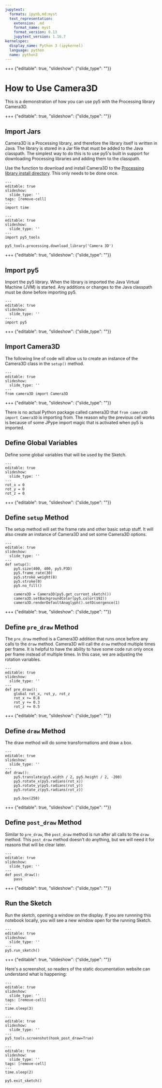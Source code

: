```yaml
---
jupytext:
  formats: ipynb,md:myst
  text_representation:
    extension: .md
    format_name: myst
    format_version: 0.13
    jupytext_version: 1.16.7
kernelspec:
  display_name: Python 3 (ipykernel)
  language: python
  name: python3
---
```


+++ {"editable": true, "slideshow": {"slide_type": ""}}

# How to Use Camera3D

This is a demonstration of how you can use py5 with the Processing library Camera3D.

+++ {"editable": true, "slideshow": {"slide_type": ""}}

## Import Jars

Camera3D is a Processing library, and therefore the library itself is written in Java. The library is stored in a Jar file that must be added to the Java classpath. The simplest way to do this is to use py5's
built in support for downloading Processing libraries and adding them to the classpath.

Use the [](/reference/py5tools_processing_download_library) function to download and install Camera3D to the [Processing library install directory](/reference/py5tools_processing_library_storage_dir). This only needs to be done once.

```{code-cell} ipython3
---
editable: true
slideshow:
  slide_type: ''
tags: [remove-cell]
---
import time
```

```{code-cell} ipython3
---
editable: true
slideshow:
  slide_type: ''
---
import py5_tools

py5_tools.processing.download_library('Camera 3D')
```

+++ {"editable": true, "slideshow": {"slide_type": ""}}

## Import py5

Import the py5 library. When the library is imported the Java Virtual Machine (JVM) is started. Any additions or changes to the Java classpath must be done before importing py5.

```{code-cell} ipython3
---
editable: true
slideshow:
  slide_type: ''
---
import py5
```

+++ {"editable": true, "slideshow": {"slide_type": ""}}

## Import Camera3D

The following line of code will allow us to create an instance of the Camera3D class in the `setup()` method.

```{code-cell} ipython3
---
editable: true
slideshow:
  slide_type: ''
---
from camera3D import Camera3D
```

+++ {"editable": true, "slideshow": {"slide_type": ""}}

There is no actual Python package called camera3D that `from camera3D import Camera3D` is importing from. The reason why the previous cell works is because of some JPype import magic that is activated when py5 is imported.

## Define Global Variables

Define some global variables that will be used by the Sketch.

```{code-cell} ipython3
---
editable: true
slideshow:
  slide_type: ''
---
rot_x = 0
rot_y = 0
rot_z = 0
```

+++ {"editable": true, "slideshow": {"slide_type": ""}}

## Define `setup` Method

The setup method will set the frame rate and other basic setup stuff. It will also create an instance of Camera3D and set some Camera3D options.

```{code-cell} ipython3
---
editable: true
slideshow:
  slide_type: ''
---
def setup():
    py5.size(400, 400, py5.P3D)
    py5.frame_rate(30)
    py5.stroke_weight(8)
    py5.stroke(0)
    py5.no_fill()

    camera3D = Camera3D(py5.get_current_sketch())
    camera3D.setBackgroundColor(py5.color(192))
    camera3D.renderDefaultAnaglyph().setDivergence(1)
```

+++ {"editable": true, "slideshow": {"slide_type": ""}}

## Define `pre_draw` Method

The `pre_draw` method is a Camera3D addition that runs once before any calls to the `draw` method. Camera3D will call the `draw` method multiple times per frame. It is helpful to have the ability to have some code run only once per frame instead of multiple times. In this case, we are adjusting the rotation variables.

```{code-cell} ipython3
---
editable: true
slideshow:
  slide_type: ''
---
def pre_draw():
    global rot_x, rot_y, rot_z
    rot_x += 0.8
    rot_y += 0.3
    rot_z += 0.5
```

+++ {"editable": true, "slideshow": {"slide_type": ""}}

## Define `draw` Method

The draw method will do some transformations and draw a box.

```{code-cell} ipython3
---
editable: true
slideshow:
  slide_type: ''
---
def draw():
    py5.translate(py5.width / 2, py5.height / 2, -200)
    py5.rotate_x(py5.radians(rot_x))
    py5.rotate_y(py5.radians(rot_y))
    py5.rotate_z(py5.radians(rot_z))

    py5.box(250)
```

+++ {"editable": true, "slideshow": {"slide_type": ""}}

## Define `post_draw` Method

Similar to `pre_draw`, the `post_draw` method is run after all calls to the `draw` method. This `post_draw` method doesn't do anything, but we will need it for reasons that will be clear later.

```{code-cell} ipython3
---
editable: true
slideshow:
  slide_type: ''
---
def post_draw():
    pass
```

+++ {"editable": true, "slideshow": {"slide_type": ""}}

## Run the Sketch

Run the sketch, opening a window on the display. If you are runnning this notebook locally, you will see a new window open for the running Sketch.

```{code-cell} ipython3
---
editable: true
slideshow:
  slide_type: ''
---
py5.run_sketch()
```

+++ {"editable": true, "slideshow": {"slide_type": ""}}

Here's a screenshot, so readers of the static documentation website can understand what is happening:

```{code-cell} ipython3
---
editable: true
slideshow:
  slide_type: ''
tags: [remove-cell]
---
time.sleep(3)
```

```{code-cell} ipython3
---
editable: true
slideshow:
  slide_type: ''
---
py5_tools.screenshot(hook_post_draw=True)
```

```{code-cell} ipython3
---
editable: true
slideshow:
  slide_type: ''
tags: [remove-cell]
---
time.sleep(2)

py5.exit_sketch()
```
